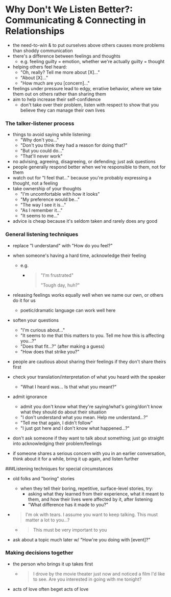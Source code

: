 # Why Don't We Listen Better?: Communicating & Connecting in Relationships

* the need-to-win & to put ourselves above others causes more problems than shoddy communication
* there's a difference between feelings and thoughts
  * e.g. feeling guilty = emotion, whether we're actually guilty = thought
* helping others feel heard:
  * "Oh, really? Tell me more about [X]..."
  * "About [X]..."
  * "How much are you [concern]..."
* feelings under pressure lead to edgy, errative behavior, where we take them out on others rather than sharing them
* aim to help increase their self-confidence
  * don't take over their problem, listen with respect to show that you believe they can manage their own lives

### The talker-listener process

* things to avoid saying while listening:
  * "Why don't you..."
  * "Don't you think they had a reason for doing that?"
  * "But you could do..."
  * "That'll never work"
* no advising, agreeing, disagreeing, or defending; just ask questions
* people generally respond better when we're responsible to them, not for them
* watch out for "I feel that…" because you're probably expressing a thought, not a feeling
* take ownership of your thoughts
  * "I'm uncomfortable with how it looks"
  * "My preference would be..."
  * "The way I see it is..."
  * "As I remember it..."
  * "It seems to me..."
* advice is cheap because it's seldom taken and rarely does any good

### General listening techniques

* replace "I understand" with "How do you feel?"

* when someone's having a hard time, acknowledge their feeling

  * e.g.

    * > "I'm frustrated"
      >
      > "Tough day, huh?"

* releasing feelings works equally well when we name our own, or others do it for us

  * poetic/dramatic language can work well here

* soften your questions

  * "I'm curious about..."
  * "It seems to me that this matters to you. Tell me how this is affecting you…?"
  * "Does that fit…?" (after making a guess)
  * "How does that strike you?"

* people are cautious about sharing their feelings if they don't share theirs first

* check your translation/interpretation of what you heard with the speaker

  * "What I heard was… Is that what you meant?"

* admit ignorance

  * admit you don't know what they're saying/what's going/don't know what they should do about their situation
  * "I don't understand what you mean. Help me understand…?"
  * "Tell me that again, I didn't follow"
  * "I just got here and I don't know what happened…?"

* don't ask someone if they want to talk about something; just go straight into acknowledging their problem/feelings

* if someone shares a serious concern with you in an earlier conversation, think about it for a while, bring it up again, and listen further

###Listening techniques for special circumstances

* old folks and "boring" stories

  * when they tell their boring, repetitive, surface-level stories, try:
    * asking what they learned from their experience, what it meant to them, and how their lives were affected by it, after listening
    * "What difference has it made to you?"

* > I'm ok with tears. I assume you want to keep talking. This must matter a lot to you…?

  * > This must be very important to you

* ask about a topic much later w/ "How're you doing with [event]?"

### Making decisions together

* the person who brings it up takes first

  * > I drove by the movie theater just now and noticed a film I'd like to see. Are you interested in going with me tonight?

* acts of love often beget acts of love